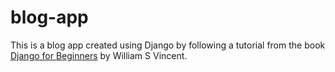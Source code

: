 # blog-app

This is a blog app created using Django by following a tutorial from the book [Django for Beginners](https://djangoforbeginners.com/introduction/) by William S Vincent.
